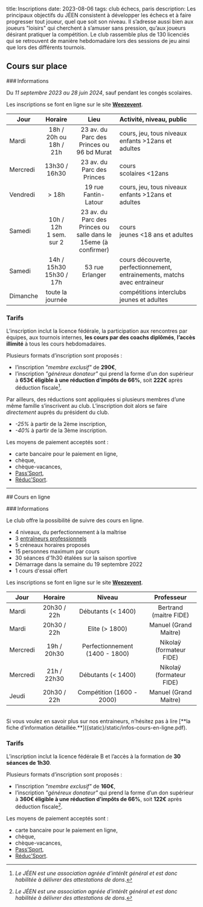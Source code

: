 title: Inscriptions
date: 2023-08-06
tags: club échecs, paris
description: Les principaux objectifs du JÉEN consistent à développer les échecs et à faire progresser tout joueur, quel que soit son niveau. Il s’adresse aussi bien aux joueurs "loisirs" qui cherchent à s’amuser sans pression, qu’aux joueurs désirant pratiquer la compétition. Le club rassemble plus de 130 licenciés qui se retrouvent de manière hebdomadaire lors des sessions de jeu ainsi que lors des différents tournois.
 

## Cours sur place

### Informations

Du *11 septembre 2023 au 28 juin 2024*, sauf pendant les congés scolaires.

Les inscriptions se font en ligne sur le site [**Weezevent**](https://bit.ly/3QUBPnA).


| Jour     | Horaire       | Lieu                                                        | Activité, niveau, public | 
| -------- |:-------------:|:-----------------------------------------------------------:|:------------------------| 
| Mardi    | 18h / 20h ou<br />18h / 21h     | 23 av. du Parc des Princes ou<br />96 bd Murat | cours, jeu, tous niveaux<br />enfants >12ans et adultes | 
| Mercredi | 13h30 / 16h30 | 23 av. du Parc des Princes          | cours<br />scolaires <12ans       | 
| Vendredi | > 18h         | 19 rue Fantin-Latour | cours, jeu, tous niveaux<br /> enfants >12ans et adultes             | 
| Samedi   | 10h / 12h <br />1 sem. sur 2     | 23 av. du Parc des Princes ou<br />salle dans le 15eme (à confirmer) | cours<br />jeunes <18 ans et adultes |
| Samedi   | 14h / 15h30<br />15h30 / 17h     | 53 rue Erlanger | cours découverte, perfectionnement, entrainements, matchs avec entraineur |
| Dimanche | toute la journée | | compétitions interclubs jeunes et adultes |

### Tarifs

L’inscription inclut la licence fédérale, la participation aux rencontres par équipes, aux tournois internes, **les cours par des coachs diplômés**, **l’accès illimité** à tous les cours hebdomadaires.

Plusieurs formats d’inscription sont proposés :

- l’inscription *"membre exclusif"* de **290€**,
- l’inscription *"généreux donateur"* qui prend la forme d’un don supérieur à **653€ éligible à une réduction d’impôts de 66%**, soit **222€** après déduction fiscale[^1].

Par ailleurs, des réductions sont appliquées si plusieurs membres d’une même famille s’inscrivent au club. L’inscription doit alors se faire *directement* auprès du président du club.

- *-25%* à partir de la 2ème inscription,
- *-40%* à partir de la 3ème inscription.

Les moyens de paiement acceptés sont :

- carte bancaire pour le paiement en ligne,
- chèque,
- chèque-vacances,
- [Pass’Sport](https://www.education.gouv.fr/le-pass-sport-323333),
- [Réduc’Sport](https://paris.franceolympique.com/R%C3%A9duc_Sport/).

---

## Cours en ligne

### Informations

Le club offre la possibilité de suivre des cours en ligne.

- 4 niveaux, du perfectionnement à la maîtrise
- 3 [entraîneurs professionnels]({static}/static/infos-cours-en-ligne.pdf)
- 5 créneaux horaires proposés
- 15 personnes maximum par cours
- 30 séances d'1h30 étalées sur la saison sportive
- Démarrage dans la semaine du 19 septembre 2022
- 1 cours d'essai offert

Les inscriptions se font en ligne sur le site [**Weezevent**](https://bit.ly/3QUBPnA).


| Jour     | Horaire         | Niveau                              | Professeur | 
| -------- |:---------------:|:-----------------------------------:|:----------:| 
| Mardi    | 20h30 / 22h     | Débutants (< 1400)                  | Bertrand (maitre FIDE)   | 
| Mardi    | 20h30 / 22h     | Elite (> 1800)                      | Manuel (Grand Maitre)    | 
| Mercredi | 19h / 20h30     | Perfectionnement (1400 - 1800)      | Nikolaÿ (formateur FIDE) | 
| Mercredi | 21h / 22h30     | Débutants (< 1400)                  | Nikolaÿ (formateur FIDE) | 
| Jeudi    | 20h30 / 22h     | Compétition (1600 - 2000)           | Manuel (Grand Maitre)    | 

<br />
Si vous voulez en savoir plus sur nos entraineurs, n’hésitez pas à lire [**la fiche d’information détaillée.**]({static}/static/infos-cours-en-ligne.pdf).


### Tarifs

L’inscription inclut la licence fédérale B et l’accès à la formation de **30 séances de 1h30**.

Plusieurs formats d’inscription sont proposés :

- l’inscription *"membre exclusif"* de **160€**,
- l’inscription *"généreux donateur"* qui prend la forme d’un don supérieur à **360€ éligible à une réduction d’impôts de 66%**, soit **122€** après déduction fiscale[^1].

Les moyens de paiement acceptés sont :

- carte bancaire pour le paiement en ligne,
- chèque,
- chèque-vacances,
- [Pass’Sport](https://www.education.gouv.fr/le-pass-sport-323333),
- [Réduc’Sport](https://paris.franceolympique.com/R%C3%A9duc_Sport/).


[^1]: *Le JÉEN est une association agréée d’intérêt général et est donc habilitée à délivrer des attestations de dons*.